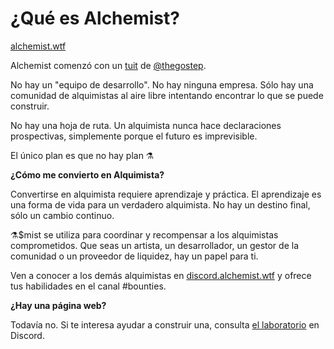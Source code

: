 # ¿Qué es Alchemist?

[alchemist.wtf](https://github.com/alchemistcoin/alchemist)

Alchemist comenzó con un [tuit](https://twitter.com/thegostep/status/1358159173440184322?s=20) de [@thegostep](https://twitter.com/thegostep).

No hay un "equipo de desarrollo". No hay ninguna empresa. Sólo hay una comunidad de alquimistas al aire libre intentando encontrar lo que se puede construir.

No hay una hoja de ruta. Un alquimista nunca hace declaraciones prospectivas, simplemente porque el futuro es imprevisible.

El único plan es que no hay plan ⚗️

**¿Cómo me convierto en Alquimista?**

Convertirse en alquimista requiere aprendizaje y práctica. El aprendizaje es una forma de vida para un verdadero alquimista. No hay un destino final, sólo un cambio continuo.

⚗️$mist se utiliza para coordinar y recompensar a los alquimistas comprometidos. Que seas un artista, un desarrollador, un gestor de la comunidad o un proveedor de liquidez, hay un papel para ti.

Ven a conocer a los demás alquimistas en [discord.alchemist.wtf](https://discord.com/invite/qWQQMMKjKe) y ofrece tus habilidades en el canal \#bounties.

**¿Hay una página web?**

Todavía no. Si te interesa ayudar a construir una, consulta [el laboratorio](https://discord.com/invite/UQB4MwG4c8) en Discord.


